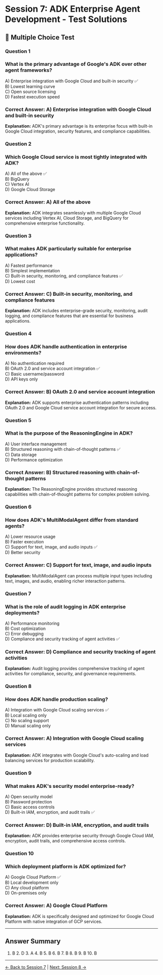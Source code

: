 # Session 7: ADK Enterprise Agent Development - Test Solutions

## 📝 Multiple Choice Test

### Question 1
### What is the primary advantage of Google's ADK over other agent frameworks?

A) Enterprise integration with Google Cloud and built-in security ✅  
B) Lowest learning curve  
C) Open source licensing  
D) Fastest execution speed  
### Correct Answer: A) Enterprise integration with Google Cloud and built-in security

**Explanation:** ADK's primary advantage is its enterprise focus with built-in Google Cloud integration, security features, and compliance capabilities.

### Question 2
### Which Google Cloud service is most tightly integrated with ADK?

A) All of the above ✅  
B) BigQuery  
C) Vertex AI  
D) Google Cloud Storage  
### Correct Answer: A) All of the above

**Explanation:** ADK integrates seamlessly with multiple Google Cloud services including Vertex AI, Cloud Storage, and BigQuery for comprehensive enterprise functionality.

### Question 3
### What makes ADK particularly suitable for enterprise applications?

A) Fastest performance  
B) Simplest implementation  
C) Built-in security, monitoring, and compliance features ✅  
D) Lowest cost  
### Correct Answer: C) Built-in security, monitoring, and compliance features

**Explanation:** ADK includes enterprise-grade security, monitoring, audit logging, and compliance features that are essential for business applications.

### Question 4
### How does ADK handle authentication in enterprise environments?

A) No authentication required  
B) OAuth 2.0 and service account integration ✅  
C) Basic username/password  
D) API keys only  
### Correct Answer: B) OAuth 2.0 and service account integration

**Explanation:** ADK supports enterprise authentication patterns including OAuth 2.0 and Google Cloud service account integration for secure access.

### Question 5
### What is the purpose of the ReasoningEngine in ADK?

A) User interface management  
B) Structured reasoning with chain-of-thought patterns ✅  
C) Data storage  
D) Performance optimization  
### Correct Answer: B) Structured reasoning with chain-of-thought patterns

**Explanation:** The ReasoningEngine provides structured reasoning capabilities with chain-of-thought patterns for complex problem solving.

### Question 6
### How does ADK's MultiModalAgent differ from standard agents?

A) Lower resource usage  
B) Faster execution  
C) Support for text, image, and audio inputs ✅  
D) Better security  
### Correct Answer: C) Support for text, image, and audio inputs

**Explanation:** MultiModalAgent can process multiple input types including text, images, and audio, enabling richer interaction patterns.

### Question 7
### What is the role of audit logging in ADK enterprise deployments?

A) Performance monitoring  
B) Cost optimization  
C) Error debugging  
D) Compliance and security tracking of agent activities ✅  
### Correct Answer: D) Compliance and security tracking of agent activities

**Explanation:** Audit logging provides comprehensive tracking of agent activities for compliance, security, and governance requirements.

### Question 8
### How does ADK handle production scaling?

A) Integration with Google Cloud scaling services ✅  
B) Local scaling only  
C) No scaling support  
D) Manual scaling only  
### Correct Answer: A) Integration with Google Cloud scaling services

**Explanation:** ADK integrates with Google Cloud's auto-scaling and load balancing services for production scalability.

### Question 9
### What makes ADK's security model enterprise-ready?

A) Open security model  
B) Password protection  
C) Basic access controls  
D) Built-in IAM, encryption, and audit trails ✅  
### Correct Answer: D) Built-in IAM, encryption, and audit trails

**Explanation:** ADK provides enterprise security through Google Cloud IAM, encryption, audit trails, and comprehensive access controls.

### Question 10
### Which deployment platform is ADK optimized for?

A) Google Cloud Platform ✅  
B) Local development only  
C) Any cloud platform  
D) On-premises only  
### Correct Answer: A) Google Cloud Platform

**Explanation:** ADK is specifically designed and optimized for Google Cloud Platform with native integration of GCP services.

---

## Answer Summary

1. B  2. D  3. A  4. B  5. B  6. B  7. B  8. B  9. B  10. B

---

[← Back to Session 7](Session7_First_ADK_Agent.md) | [Next: Session 8 →](Session8_Agno_Production_Ready_Agents.md)